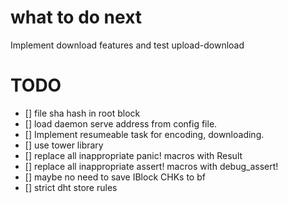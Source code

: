 # what to do next
Implement download features and test upload-download

# TODO
- [] file sha hash in root block
- [] load daemon serve address from config file.
- [] Implement resumeable task for encoding, downloading.
- [] use tower library
- [] replace all inappropriate panic! macros with Result<T>
- [] replace all inappropriate assert! macros with debug_assert!
- [] maybe no need to save IBlock CHKs to bf
- [] strict dht store rules